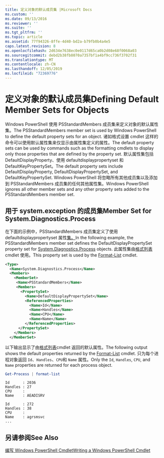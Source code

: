 ```yaml
---
title: 定义对象的默认成员集 |Microsoft Docs
ms.custom: ''
ms.date: 09/13/2016
ms.reviewer: ''
ms.suite: ''
ms.tgt_pltfrm: ''
ms.topic: article
ms.assetid: 77f94326-8ffe-4d40-bd2a-b79fb0b4a4e5
caps.latest.revision: 8
ms.openlocfilehash: 2d634e7638ec0e0117d65ca0b2d08e68f0068a03
ms.sourcegitcommit: debd2b38fb8070a7357bf1a4bf9cc736f3702f31
ms.translationtype: MT
ms.contentlocale: zh-CN
ms.lasthandoff: 12/05/2019
ms.locfileid: "72369776"
---
```

# <a name="defining-default-member-sets-for-objects"></a><span data-ttu-id="7e4eb-102">定义对象的默认成员集</span><span class="sxs-lookup"><span data-stu-id="7e4eb-102">Defining Default Member Sets for Objects</span></span>

<span data-ttu-id="7e4eb-103">Windows PowerShell 使用 PSStandardMembers 成员集来定义对象的默认属性集。</span><span class="sxs-lookup"><span data-stu-id="7e4eb-103">The PSStandardMembers member set is used by Windows PowerShell to define the default property sets for an object.</span></span> <span data-ttu-id="7e4eb-104">诸如格式设置 cmdlet 这样的命令可以使用默认属性集来仅显示由属性集定义的属性。</span><span class="sxs-lookup"><span data-stu-id="7e4eb-104">The default property sets can be used by commands such as the formatting cmdlets to display only those properties that are defined by the property set.</span></span> <span data-ttu-id="7e4eb-105">默认属性集包括 DefaultDisplayProperty、使用 defaultdisplaypropertyset 和 DefaultKeyPropertySet。</span><span class="sxs-lookup"><span data-stu-id="7e4eb-105">The default property sets include DefaultDisplayProperty, DefaultDisplayPropertySet, and DefaultKeyPropertySet.</span></span> <span data-ttu-id="7e4eb-106">Windows PowerShell 将忽略所有其他成员集以及添加到 PSStandardMembers 成员集的任何其他属性集。</span><span class="sxs-lookup"><span data-stu-id="7e4eb-106">Windows PowerShell ignores all other member sets and any other property sets added to the PSStandardMembers member set.</span></span>

## <a name="member-set-for-systemdiagnosticsprocess"></a><span data-ttu-id="7e4eb-107">用于 system.exception 的成员集</span><span class="sxs-lookup"><span data-stu-id="7e4eb-107">Member Set for System.Diagnostics.Process</span></span>

<span data-ttu-id="7e4eb-108">在下面的示例中，PSStandardMembers 成员集定义了使用 defaultdisplaypropertyset 属性[集。](/dotnet/api/System.Diagnostics.Process)</span><span class="sxs-lookup"><span data-stu-id="7e4eb-108">In the following example, the PSStandardMembers member set defines the DefaultDisplayPropertySet property set for [System.Diagnostics.Process](/dotnet/api/System.Diagnostics.Process) objects.</span></span> <span data-ttu-id="7e4eb-109">此属性集由[格式列表](/powershell/module/Microsoft.PowerShell.Utility/Format-List)cmdlet 使用。</span><span class="sxs-lookup"><span data-stu-id="7e4eb-109">This property set is used by the [Format-List](/powershell/module/Microsoft.PowerShell.Utility/Format-List) cmdlet.</span></span>

```xml
<Type>
  <Name>System.Diagnostics.Process</Name>
  <Members>
    <MemberSet>
     <Name>PSStandardMembers</Name>
     <Members>
       <PropertySet>
         <Name>DefaultDisplayPropertySet</Name>
         <ReferencedProperties>
           <Name>Id</Name>
           <Name>Handles</Name>
           <Name>CPU</Name>
           <Name>Name</Name>
         </ReferencedProperties>
      </PropertySet>
    </Members>
  </MemberSet>
```

<span data-ttu-id="7e4eb-110">以下输出显示了由[格式列表](/powershell/module/Microsoft.PowerShell.Utility/Format-List)cmdlet 返回的默认属性。</span><span class="sxs-lookup"><span data-stu-id="7e4eb-110">The following output shows the default properties returned by the [Format-List](/powershell/module/Microsoft.PowerShell.Utility/Format-List) cmdlet.</span></span> <span data-ttu-id="7e4eb-111">只为每个进程对象返回 `Id`、`Handles`、`CPU`和 `Name` 属性。</span><span class="sxs-lookup"><span data-stu-id="7e4eb-111">Only the `Id`, `Handles`, `CPU`, and `Name` properties are returned for each process object.</span></span>

```powershell
Get-Process | format-list
```

```output
Id      : 2036
Handles : 27
CPU     :
Name    : AEADISRV

Id      : 272
Handles : 38
CPU     :
Name    : agrsmsvc
...
```

## <a name="see-also"></a><span data-ttu-id="7e4eb-112">另请参阅</span><span class="sxs-lookup"><span data-stu-id="7e4eb-112">See Also</span></span>

[<span data-ttu-id="7e4eb-113">编写 Windows PowerShell Cmdlet</span><span class="sxs-lookup"><span data-stu-id="7e4eb-113">Writing a Windows PowerShell Cmdlet</span></span>](./writing-a-windows-powershell-cmdlet.md)
